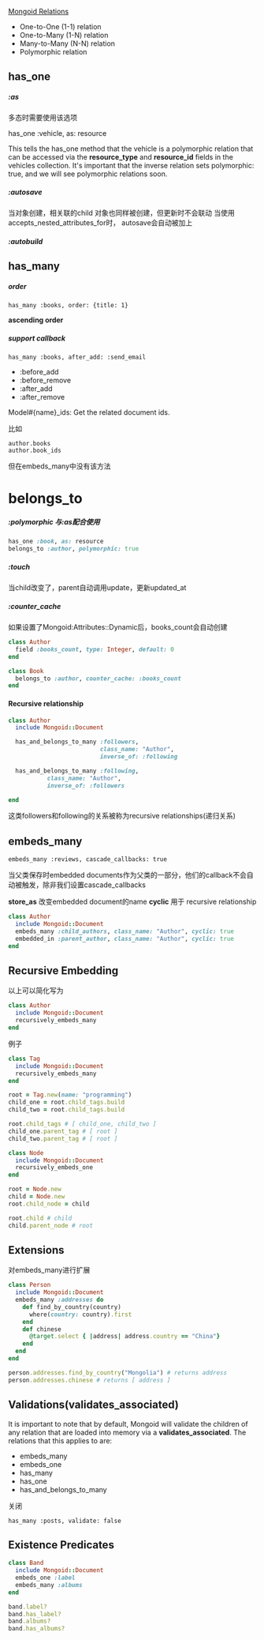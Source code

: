 [Mongoid Relations](http://mongoid.org/en/mongoid/docs/relations.html)
* One-to-One (1-1) relation
* One-to-Many (1-N) relation
* Many-to-Many (N-N) relation
* Polymorphic relation

## has_one

##### :as
多态时需要使用该选项

has_one :vehicle, as: resource

This tells the has_one method that the vehicle is a polymorphic relation that can be accessed via the **resource_type** and **resource_id** fields in the vehicles collection. It's important that the inverse relation sets polymorphic: true, and we will see polymorphic relations soon.

##### :autosave
当对象创建，相关联的child 对象也同样被创建，但更新时不会联动
当使用accepts_nested_attributes_for时， autosave会自动被加上

##### :autobuild


## has_many
##### order
```
has_many :books, order: {title: 1}
```
**ascending order**

##### support callback
```
has_many :books, after_add: :send_email
```

* :before_add
* :before_remove
* :after_add
* :after_remove

Model#{name}_ids: Get the related document ids.

比如
```
author.books
author.book_ids
```
但在embeds_many中没有该方法


# belongs_to
##### :polymorphic 与:as配合使用
```ruby
has_one :book, as: resource
belongs_to :author, polymorphic: true
```

##### :touch
当child改变了，parent自动调用update，更新updated_at

##### :counter_cache
如果设置了Mongoid:Attributes::Dynamic后，books_count会自动创建
```ruby
class Author
  field :books_count, type: Integer, default: 0
end

class Book
  belongs_to :author, counter_cache: :books_count
end
```

#### Recursive relationship
```ruby
class Author
  include Mongoid::Document

  has_and_belongs_to_many :followers, 
                          class_name: "Author",
                          inverse_of: :following

  has_and_belongs_to_many :following, 
           class_name: "Author",
           inverse_of: :followers

end
```
这类followers和following的关系被称为recursive relationships(递归关系)


## embeds_many
```
embeds_many :reviews, cascade_callbacks: true
```
当父类保存时embedded documents作为父类的一部分，他们的callback不会自动被触发，除非我们设置cascade_callbacks

**store_as** 改变embedded document的name
**cyclic** 用于 recursive relationship
```ruby
class Author
  include Mongoid::Document
  embeds_many :child_authors, class_name: "Author", cyclic: true
  embedded_in :parent_author, class_name: "Author", cyclic: true
end
```

## Recursive Embedding
以上可以简化写为 
```ruby
class Author
  include Mongoid::Document
  recursively_embeds_many
end
```
例子
```ruby
class Tag
  include Mongoid::Document
  recursively_embeds_many
end

root = Tag.new(name: "programming")
child_one = root.child_tags.build
child_two = root.child_tags.build

root.child_tags # [ child_one, child_two ]
child_one.parent_tag # [ root ]
child_two.parent_tag # [ root ]

class Node
  include Mongoid::Document
  recursively_embeds_one
end

root = Node.new
child = Node.new
root.child_node = child

root.child # child
child.parent_node # root
```


## Extensions
对embeds_many进行扩展

```ruby
class Person
  include Mongoid::Document
  embeds_many :addresses do
    def find_by_country(country)
      where(country: country).first
    end
    def chinese
      @target.select { |address| address.country == "China"}
    end
  end
end

person.addresses.find_by_country("Mongolia") # returns address
person.addresses.chinese # returns [ address ]
```

## Validations(validates_associated)
It is important to note that by default, Mongoid will validate the children of any relation that are loaded into memory via a **validates_associated**. The relations that this applies to are:

* embeds_many
* embeds_one
* has_many
* has_one
* has_and_belongs_to_many

关闭
```
has_many :posts, validate: false
```

## Existence Predicates
```ruby
class Band
  include Mongoid::Document
  embeds_one :label
  embeds_many :albums
end

band.label?
band.has_label?
band.albums?
band.has_albums?
```
